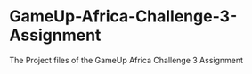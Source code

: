 # GameUp-Africa-Challenge-3-Assignment
The Project files of the GameUp Africa Challenge 3 Assignment
